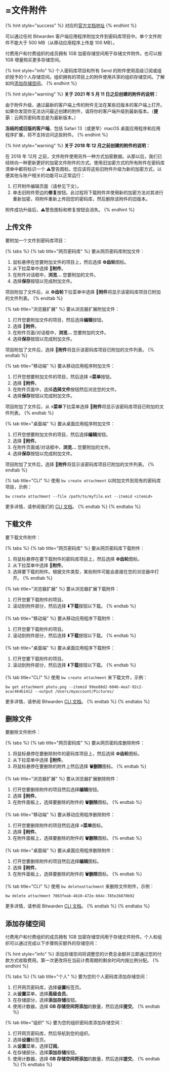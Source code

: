 # =文件附件

{% hint style="success" %}
对应的[官方文档地址](https://bitwarden.com/help/article/attachments/)
{% endhint %}

可以通过任何 Bitwarden 客户端应用程序附加文件到密码库项目中。单个文件附件不能大于 500 MB（从移动应用程序上传是 100 MB）。

付费用户和付费组织的成员拥有 1GB 加密存储空间用于存储文件附件。也可以按 1GB 增量购买更多存储空间。

{% hint style="info" %}
个人密码库项目和所有 Send 的附件使用高级订阅或组织授予的个人存储空间。组织拥有的项目上的附件使用共享的组织存储空间。了解如何[添加存储空间](file-attachments.md#add-storage-space)。
{% endhint %}

{% hint style="warning" %}
**关于 2021 年 5 月 11 日之后创建的附件的说明：**

由于附件升级，通过最新的客户端上传的附件无法在某些旧版本的客户端上打开。如果你发现你无法访问最近创建的附件，请将你的客户端升级到最新版本。（**提示**：云网页密码库总是为最新版本。）

**冻结的或旧版的客户端**，包括 Safari 13（或更早）macOS 桌面应用程序和应用程序扩展，将不支持访问这些附件。
{% endhint %}

{% hint style="warning" %}
**关于 2018 年 12 月之前创建的附件的说明：**

在 2018 年 12月 之前，文件附件使用另外一种方式加密数据。从那以后，我们已经转向一种更新更好的加密文件附件的方式。使用旧加密方式的所有附件在密码库清单中都将标识一个 **⚠️**警告图标。您应该将这些旧附件升级为新的加密方式，以便其他与账户相关的功能可以正常运行：

1. 打开附件编辑页面（请参见下文）。
2. 单击旧附件旁边的**修复**按钮。此过程将下载附件并使用新的加密方法对其进行重新加密，将附件重新上传回您的密码库，然后删除该附件的旧版本。

附件成功升级后，**⚠️**警告图标和修复按钮会消失。
{% endhint %}

## 上传文件 <a href="#upload-a-file" id="upload-a-file"></a>

要附加一个文件到密码库项目：

{% tabs %}
{% tab title="网页密码库" %}
要从网页密码库附加文件：

1. 鼠标悬停在您要附加文件的项目上，然后选择 **⚙️齿轮**图标。
2. 从下拉菜单中选择 **🔗附件**。
3. 在附件对话框中，**浏览...** 您要附加的文件。
4. 选择**保存**按钮以完成附加文件。

项目附加了文件后，从 **⚙️齿轮**下拉菜单中选择 **🔗附件**将显示该密码库项目已附加的文件列表。
{% endtab %}

{% tab title="浏览器扩展" %}
要从浏览器扩展附加文件：

1. 打开您要附加文件的项目，然后选择**编辑**按钮。
2. 选择 **🔗附件**。
3. 在附件页面/对话框中，**浏览...** 您要附加的文件。
4. 选择**保存**按钮以完成附加文件。

项目附加了文件后，选择 **🔗附件**将显示该密码库项目已附加的文件列表。
{% endtab %}

{% tab title="移动端" %}
要从移动应用程序附加文件：

1. 打开您想要附加文件的项目，然后选择  **≡菜单**按钮。
2. 选择 **🔗附件**。
3. 在附件页面中，选择**选择文件**按钮然后浏览您的文件。
4. 选择**保存**按钮以完成附加文件。

项目附加了文件后，从 **≡菜单**下拉菜单选择 **🔗附件**将显示该密码库项目已附加的文件列表。
{% endtab %}

{% tab title="桌面端" %}
要从桌面应用程序附加文件：

1. 打开您想要附加文件的项目，然后选择**编辑**按钮。
2. 选择 **🔗附件**。
3. 在附件页面或/对话框中，**浏览...** 您要附加的文件。
4. 选择**保存**按钮以完成附加文件。

项目附加了文件后，选择 **🔗附件**将显示该密码库项目已附加的文件列表。
{% endtab %}

{% tab title="CLI" %}
使用 `bw create attachment` 以附加文件到现有的密码库项目，示例：

```
bw create attachment --file /path/to/myfile.ext --itemid <itemid>
```

更多详情，请参阅我们的 [CLI 文档](../password-manager/developer-tools/password-manager-cli.md)。
{% endtab %}
{% endtabs %}

## 下载文件 <a href="#download-a-file" id="download-a-file"></a>

要下载文件附件：

{% tabs %}
{% tab title="网页密码库" %}
要从网页密码库下载附件：

1. 将鼠标悬停在要下载附件的密码库项目上，然后选择 **⚙️齿轮**图标。
2. 从下拉菜单中选择 **🔗附件**。
3. 选择要下载的附件。根据文件类型，某些附件可能会直接在您的浏览器中打开。
{% endtab %}

{% tab title="浏览器扩展" %}
要从浏览器扩展下载附件：

1. 打开您要下载附件的项目。
2. 滚动到附件部分，然后选择 **⬇️下载**按钮以下载。
{% endtab %}

{% tab title="移动端" %}
要从移动应用程序下载附件：

1. 打开您要下载附件的项目。
2. 滚动到附件部分，然后选择 **⬇️下载**按钮以下载。
{% endtab %}

{% tab title="桌面端" %}
要从桌面应用程序下载附件：

1. 打开您要下载附件的项目。
2. 滚动到附件部分，然后选择 **⬇️下载**按钮以下载。
{% endtab %}

{% tab title="CLI" %}
使用 `bw create attachment` 来下载文件，示例：

```batch
bw get attachment photo.png --itemid 99ee88d2-6046-4ea7-92c2-acac464b1412 --output /Users/myaccount/Pictures/
```

更多详情，请参阅 Bitwarden [CLI 文档](../password-manager/developer-tools/password-manager-cli.md)。
{% endtab %}
{% endtabs %}

## 删除文件 <a href="#delete-a-file" id="delete-a-file"></a>

要删除文件附件：

{% tabs %}
{% tab title="网页密码库" %}
要从网页密码库删除附件：

1. 将鼠标悬停在要删除附件的密码库项目上，然后选择 **⚙️齿轮**图标。
2. 从下拉菜单中选择 **🔗附件**。
3. 将鼠标悬停在要删除的附件上然后选择 **🗑️删除**图标。
{% endtab %}

{% tab title="浏览器扩展" %}
要从浏览器扩展删除附件：

1. 打开您要删除附件的项目然后选择**编辑**按钮。
2. 选择 **🔗附件**。
3. 在附件面板上，选择要删除的附件的 **🗑️删除**图标。
{% endtab %}

{% tab title="移动端" %}
要从移动应用程序删除附件：

1. 打开您要删除附件的项目然后选择 **≡菜单**图标。
2. 选择 **🔗附件**。
3. 在附件面板上，选择要删除的附件的 **🗑️删除**图标。
{% endtab %}

{% tab title="桌面端" %}
要从桌面应用程序删除附件：

1. 打开您要删除附件的项目然后选择**编辑**图标。
2. 选择 **🔗附件**。
3. 在附件面板上，选择要删除的附件的 **🗑️删除**图标。
{% endtab %}

{% tab title="CLI" %}
使用 `bw deleteattachment` 来删除文件附件，示例：

```batch
bw delete attachment 7063feab-4b10-472e-b64c-785e2b870b92
```

更多详情，请参阅 Bitwarden [CLI 文档](../password-manager/developer-tools/password-manager-cli.md)。
{% endtab %}
{% endtabs %}

## 添加存储空间 <a href="#add-storage-space" id="add-storage-space"></a>

付费用户和付费组织的成员拥有 1GB 加密存储空间用于存储文件附件。个人和组织可以通过完成以下步骤购买额外的存储空间：

{% hint style="info" %}
添加存储空间将调整您的计费总金额并立即通过您的付款方式收取费用。第一次更改将在当前计费周期的剩余时间内按比例分配。
{% endhint %}

{% tabs %}
{% tab title="个人" %}
要为您的个人密码库添加存储空间：

1. 打开网页密码库，选择**设置**标签页。
2. 从**设置**菜单，选择**高级会员**。
3. 在存储部分，选择**添加存储**按钮。
4. 使用计数器，选择 **GB 存储空间将添加**的数量，然后选择**提交**。
{% endtab %}

{% tab title="组织" %}
要为您的组织密码库添加存储空间：

1. 打开网页密码库，然后导航到您的组织。
2. 选择**设置**标签页。
3. 从**设置**菜单，选择**订阅**。
4. 在存储部分，选择**添加存储**按钮。
5. 使用计数器，选择 **GB 存储空间将添加**的数量，然后选择**提交**。
{% endtab %}
{% endtabs %}
